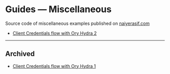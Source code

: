 # Guides &mdash; Miscellaneous

Source code of miscellaneous examples published on [naiyerasif.com](https://www.naiyerasif.com)

- [Client Credentials flow with Ory Hydra 2](./ory-hydra-2--client-credentials-flow/)

---

## Archived

- [Client Credentials flow with Ory Hydra 1](../@archive/miscellaneous/ory-hydra-1--client-credentials-flow/)
